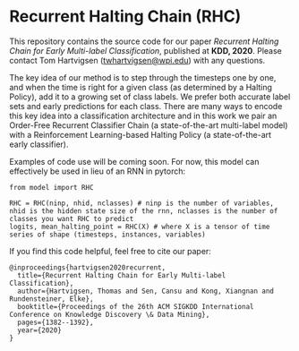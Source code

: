 # Recurrent Halting Chain (RHC)

This repository contains the source code for our paper *Recurrent Halting Chain for Early Multi-label Classification*, published at **KDD, 2020**.
Please contact Tom Hartvigsen (twhartvigsen@wpi.edu) with any questions.

The key idea of our method is to step through the timesteps one by one, and when
the time is right for a given class (as determined by a Halting Policy), add it
to a growing set of class labels. We prefer both accurate label sets and early
predictions for each class. There are many ways to encode this key idea into a
classification architecture and in this work we pair an Order-Free Recurrent
Classifier Chain (a state-of-the-art multi-label model) with a
Reinforcement Learning-based Halting Policy (a state-of-the-art early
classifier).

Examples of code use will be coming soon. For now, this model can effectively be used in
lieu of an RNN in pytorch:
```
from model import RHC

RHC = RHC(ninp, nhid, nclasses) # ninp is the number of variables, nhid is the hidden state size of the rnn, nclasses is the number of classes you want RHC to predict
logits, mean_halting_point = RHC(X) # where X is a tensor of time series of shape (timesteps, instances, variables)
```

If you find this code helpful, feel free to cite our paper:
```
@inproceedings{hartvigsen2020recurrent,
  title={Recurrent Halting Chain for Early Multi-label Classification},
  author={Hartvigsen, Thomas and Sen, Cansu and Kong, Xiangnan and Rundensteiner, Elke},
  booktitle={Proceedings of the 26th ACM SIGKDD International Conference on Knowledge Discovery \& Data Mining},
  pages={1382--1392},
  year={2020}
}
```
